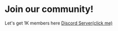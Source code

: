 # Join our community!
Let's get 1K members here [Discord Server(click me)](https://discord.gg/EJjJZzZZTH)

